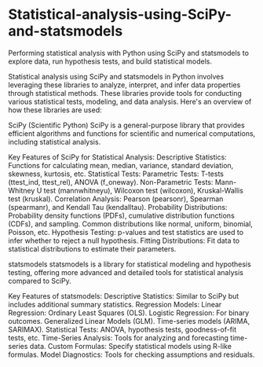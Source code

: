 # Statistical-analysis-using-SciPy-and-statsmodels
Performing statistical analysis with Python using SciPy and statsmodels to explore data, run hypothesis tests, and build statistical models.

Statistical analysis using SciPy and statsmodels in Python involves leveraging these libraries to analyze, interpret, and infer data properties through statistical methods. These libraries provide tools for conducting various statistical tests, modeling, and data analysis. Here's an overview of how these libraries are used:

SciPy (Scientific Python) SciPy is a general-purpose library that provides efficient algorithms and functions for scientific and numerical computations, including statistical analysis.

Key Features of SciPy for Statistical Analysis: Descriptive Statistics: Functions for calculating mean, median, variance, standard deviation, skewness, kurtosis, etc. Statistical Tests: Parametric Tests: T-tests (ttest_ind, ttest_rel), ANOVA (f_oneway). Non-Parametric Tests: Mann-Whitney U test (mannwhitneyu), Wilcoxon test (wilcoxon), Kruskal-Wallis test (kruskal). Correlation Analysis: Pearson (pearsonr), Spearman (spearmanr), and Kendall Tau (kendalltau). Probability Distributions: Probability density functions (PDFs), cumulative distribution functions (CDFs), and sampling. Common distributions like normal, uniform, binomial, Poisson, etc. Hypothesis Testing: p-values and test statistics are used to infer whether to reject a null hypothesis. Fitting Distributions: Fit data to statistical distributions to estimate their parameters.

statsmodels statsmodels is a library for statistical modeling and hypothesis testing, offering more advanced and detailed tools for statistical analysis compared to SciPy.

Key Features of statsmodels: Descriptive Statistics: Similar to SciPy but includes additional summary statistics. Regression Models: Linear Regression: Ordinary Least Squares (OLS). Logistic Regression: For binary outcomes. Generalized Linear Models (GLM). Time-series models (ARIMA, SARIMAX). Statistical Tests: ANOVA, hypothesis tests, goodness-of-fit tests, etc. Time-Series Analysis: Tools for analyzing and forecasting time-series data. Custom Formulas: Specify statistical models using R-like formulas. Model Diagnostics: Tools for checking assumptions and residuals.
